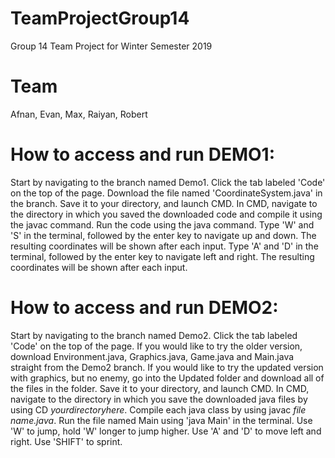 # TeamProjectGroup14
Group 14 Team Project for Winter Semester 2019

# Team
Afnan, Evan, Max, Raiyan, Robert

# How to access and run DEMO1:
Start by navigating to the branch named Demo1.
Click the tab labeled 'Code' on the top of the page.
Download the file named 'CoordinateSystem.java' in the branch.
Save it to your directory, and launch CMD.
In CMD, navigate to the directory in which you saved the downloaded code and compile it using the javac command.
Run the code using the java command.
Type 'W' and 'S' in the terminal, followed by the enter key to navigate up and down. The resulting coordinates will be shown after each input.
Type 'A' and 'D' in the terminal, followed by the enter key to navigate left and right. The resulting coordinates will be shown after each input.
# How to access and run DEMO2:
Start by navigating to the branch named Demo2.
Click the tab labeled 'Code' on the top of the page.
If you would like to try the older version, download Environment.java, Graphics.java, Game.java and Main.java straight from the Demo2 branch.
If you would like to try the updated version with graphics, but no enemy, go into the Updated folder and download all of the files in the folder.
Save it to your directory, and launch CMD.
In CMD, navigate to the directory in which you save the downloaded java files by using CD *yourdirectoryhere*.
Compile each java class by using javac *file name.java*.
Run the file named Main using 'java Main' in the terminal.
Use 'W' to jump, hold 'W' longer to jump higher.
Use 'A' and 'D' to move left and right.
Use 'SHIFT' to sprint.
